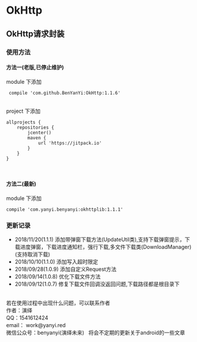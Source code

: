 # OkHttp
## OkHttp请求封装
### 使用方法

#### 方法一(老版,已停止维护)
module 下添加

     compile 'com.github.BenYanYi:OkHttp:1.1.6'

<br/>
project 下添加

    allprojects {
        repositories {
            jcenter()
            maven {
                url 'https://jitpack.io'
            }
        }
    }

<br/>

#### 方法二(最新)
module 下添加

    compile 'com.yanyi.benyanyi:okhttplib:1.1.1'
    
### 更新记录
* 2018/11/20(1.1.1) 添加带弹窗下载方法(UpdateUtil类),支持下载弹窗提示，下载进度弹窗，下载进度通知栏，强行下载,多文件下载类(DownloadManager)(支持取消下载)
* 2018/10/10(1.1.0) 添加写入超时限定
* 2018/09/28(1.0.9) 添加自定义Request方法
* 2018/09/14(1.0.8) 优化下载文件方法
* 2018/09/12(1.0.7) 修复下载文件回调没返回问题,下载路径都是根目录下

<br/>
若在使用过程中出现什么问题，可以联系作者<br/>
作者：演绎<br/>
QQ：1541612424<br/>
email： work@yanyi.red<br/>
微信公众号：benyanyi(演绎未来)&nbsp;&nbsp;&nbsp;将会不定期的更新关于android的一些文章